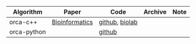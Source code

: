 
|Algorithm|Paper|Code|Archive|Note|
|--|--|--|--|--|
|orca-c++|[Bioinformatics](https://academic.oup.com/bioinformatics/article/30/4/559/205331)|[github](https://github.com/thocevar/orca/blob/master/orca.cpp), [biolab](http://www.biolab.si/supp/orca/orca.html)|||
|orca-python||[github](https://github.com/xiangsheng1325/python-orca)|||

